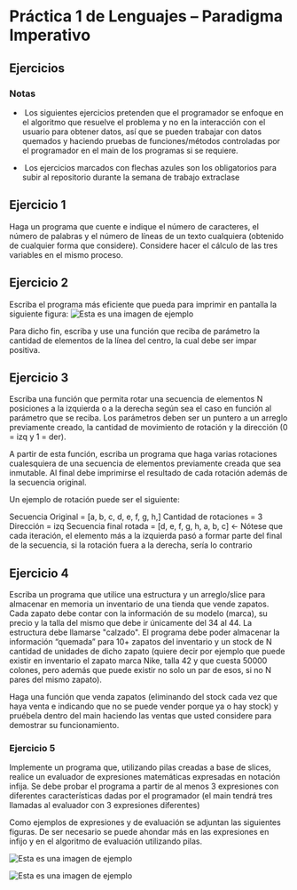 # Práctica 1 de Lenguajes – Paradigma Imperativo
## Ejercicios

### Notas
- ­	Los siguientes ejercicios pretenden que el programador se enfoque en el algoritmo que resuelve el problema y no en la interacción con el usuario para obtener datos, así que se pueden trabajar con datos quemados y haciendo pruebas de funciones/métodos controladas por el programador en el main de los programas si se requiere.

- ­	Los ejercicios marcados con flechas azules son los obligatorios para subir al repositorio durante la semana de trabajo extraclase

## Ejercicio 1
Haga un programa que cuente e indique el número de caracteres, el número de palabras y el número de líneas de un texto cualquiera (obtenido de cualquier forma que considere). Considere hacer el cálculo de las tres variables en el mismo proceso.

## Ejercicio 2
Escriba el programa más eficiente que pueda para imprimir en pantalla la siguiente figura: 
![Esta es una imagen de ejemplo](https://cdn.discordapp.com/attachments/708903554173108296/1142164986802733066/image.png)

Para dicho fin, escriba y use una función que reciba de parámetro la cantidad de elementos de la línea del centro, la cual debe ser impar positiva.

## Ejercicio 3
Escriba una función que permita rotar una secuencia de elementos N posiciones a la izquierda o a la derecha según sea el caso en función al parámetro que se reciba. Los parámetros deben ser un puntero a un arreglo previamente creado, la cantidad de movimiento de rotación y la dirección (0 = izq y 1 = der).

A partir de esta función, escriba un programa que haga varias rotaciones cualesquiera de una secuencia de elementos previamente creada que sea inmutable. Al final debe imprimirse el resultado de cada rotación además de la secuencia original.

Un ejemplo de rotación puede ser el siguiente:

Secuencia Original = [a, b, c, d, e, f, g, h,]
Cantidad de rotaciones = 3
Dirección = izq
Secuencia final rotada = [d, e, f, g, h, a, b, c]  <- Nótese que cada iteración, el elemento más a la izquierda pasó a formar parte del final de la secuencia, si la rotación fuera a la derecha, sería lo contrario

## Ejercicio 4
Escriba un programa que utilice una estructura y un arreglo/slice para almacenar en memoria un inventario de una tienda que vende zapatos. Cada zapato debe contar con la información de su modelo (marca), su precio y la talla del mismo que debe ir únicamente del 34 al 44. La estructura debe llamarse "calzado". El programa debe poder almacenar la información “quemada” para 10+ zapatos del inventario y un stock de N cantidad de unidades de dicho zapato (quiere decir por ejemplo que puede existir en inventario el zapato marca Nike, talla 42 y que cuesta 50000 colones, pero además que puede existir no solo un par de esos, si no N pares del mismo zapato). 

Haga una función que venda zapatos (eliminando del stock cada vez que haya venta e indicando que no se puede vender porque ya o hay stock) y pruébela dentro del main haciendo las ventas que usted considere para demostrar su funcionamiento.

### Ejercicio 5
Implemente un programa que, utilizando pilas creadas a base de slices, realice un evaluador de expresiones matemáticas expresadas en notación infija. Se debe probar el programa a partir de al menos 3 expresiones con diferentes características dadas por el programador (el main tendrá tres llamadas al evaluador con 3 expresiones diferentes)

Como ejemplos de expresiones y de evaluación se adjuntan las siguientes figuras. De ser necesario se puede ahondar más en las expresiones en infijo y en el algoritmo de evaluación utilizando pilas.

![Esta es una imagen de ejemplo](https://cdn.discordapp.com/attachments/708903554173108296/1142165912607277186/image.png)

![Esta es una imagen de ejemplo](https://cdn.discordapp.com/attachments/708903554173108296/1142165948971892888/image.png)